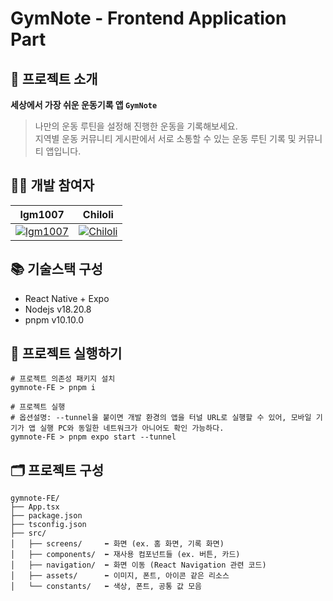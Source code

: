 # GymNote - Frontend Application Part
## 💪 프로젝트 소개
**세상에서 가장 쉬운 운동기록 앱 `GymNote`**

>나만의 운동 루틴을 설정해 진행한 운동을 기록해보세요.  
>지역별 운동 커뮤니티 게시판에서 서로 소통할 수 있는 운동 루틴 기록 및 커뮤니티 앱입니다.

## 🧑‍💻 개발 참여자
|lgm1007|Chiloli|
|---|---|
|[![lgm1007](https://github.com/lgm1007.png?size=200)](https://github.com/lgm1007)|[![Chiloli](https://github.com/Chiloli.png?size=200)](https://github.com/Chiloli)

## 📚 기술스택 구성
- React Native + Expo
- Nodejs v18.20.8
- pnpm v10.10.0

## 🚀 프로젝트 실행하기
```
# 프로젝트 의존성 패키지 설치
gymnote-FE > pnpm i

# 프로젝트 실행
# 옵션설명: --tunnel을 붙이면 개발 환경의 앱을 터널 URL로 실행할 수 있어, 모바일 기기가 앱 실행 PC와 동일한 네트워크가 아니어도 확인 가능하다.
gymnote-FE > pnpm expo start --tunnel
```

## 🗂️ 프로젝트 구성
```
gymnote-FE/
├── App.tsx
├── package.json
├── tsconfig.json
├── src/
│   ├── screens/     ⬅️ 화면 (ex. 홈 화면, 기록 화면)
│   ├── components/  ⬅️ 재사용 컴포넌트들 (ex. 버튼, 카드)
│   ├── navigation/  ⬅️ 화면 이동 (React Navigation 관련 코드)
│   ├── assets/      ⬅️ 이미지, 폰트, 아이콘 같은 리소스
│   └── constants/   ⬅️ 색상, 폰트, 공통 값 모음
```
